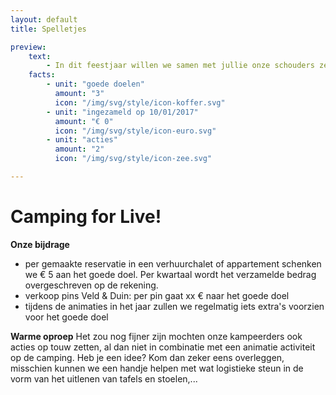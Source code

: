 ```yaml
---
layout: default
title: Spelletjes

preview:
    text:
        - In dit feestjaar willen we samen met jullie onze schouders zetten onder een aantal acties ten voordele van 3 verschillende goede doelen. 
    facts:
        - unit: "goede doelen"
          amount: "3"
          icon: "/img/svg/style/icon-koffer.svg"
        - unit: "ingezameld op 10/01/2017"
          amount: "€ 0"
          icon: "/img/svg/style/icon-euro.svg"
        - unit: "acties"
          amount: "2"
          icon: "/img/svg/style/icon-zee.svg"

---
```


# Camping for Live!
**Onze bijdrage**
- per gemaakte reservatie in een verhuurchalet of appartement schenken we € 5 aan het goede doel. Per kwartaal wordt het verzamelde bedrag overgeschreven op de rekening.
- verkoop pins Veld & Duin: per pin gaat xx € naar het goede doel
- tijdens de animaties in het jaar zullen we regelmatig iets extra's voorzien voor het goede doel

**Warme oproep**
Het zou nog fijner zijn mochten onze kampeerders ook acties op touw zetten, al dan niet in combinatie met een animatie activiteit op de camping.
Heb je een idee? Kom dan zeker eens overleggen, misschien kunnen we een handje helpen met wat logistieke steun in de vorm van het uitlenen van tafels en stoelen,...





 
